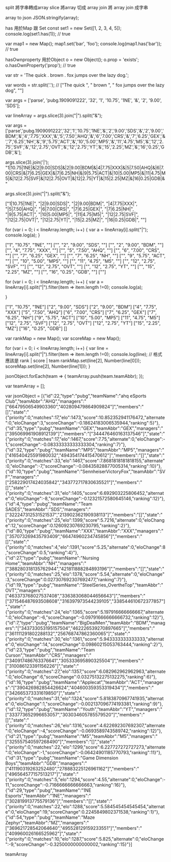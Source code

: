 split 將字串轉成array
slice 將array 切成 array
join 將 array join 成字串


array to json
JSON.stringify(array);


has 用於Map 跟 Set
const set1 = new Set([1, 2, 3, 4, 5]);
console.log(set1.has(1)); // true

var map1 = new Map();
map1.set('bar', 'foo');
console.log(map1.has('bar')); // true

hasOwnproperty 用於Object
o = new Object();
o.prop = 'exists';
o.hasOwnProperty('prop'); // true


var str = 'The quick  . brown . fox jumps over the lazy dog.';

var words = str.split('.');  // ["The quick  ", " brown ", " fox jumps over the lazy dog", ""]


var args = ['parse', 'pubg.1909091222', '32', '1', '10.75', '1NE', '&', '2', '9.00', 'SDS'];

var lineArray = args.slice(3).join("|").split("&");

var args = ['parse','pubg.1909091222','32','1','10.75','1NE','&','2','9.00','SDS','&','2','9.00','BDM','&','4','7.75','XXX','&','5','7.50','AHQ','&','6','7.00','CRS','&','7','6.25','GEX','&','7','6.25','NH','&','9','5.75','ACT','&','10','5.00','MP5','&','11','4.75','M5','&','12','2.75','SVF','&','12','2.75','OVT','&','12','2.75','YT','&','15','2.25','MZ','&','16','0.25','GDB','&'];

args.slice(3).join('|');
"1|10.75|1NE|&|2|9.00|SDS|&|2|9.00|BDM|&|4|7.75|XXX|&|5|7.50|AHQ|&|6|7.00|CRS|&|7|6.25|GEX|&|7|6.25|NH|&|9|5.75|ACT|&|10|5.00|MP5|&|11|4.75|M5|&|12|2.75|SVF|&|12|2.75|OVT|&|12|2.75|YT|&|15|2.25|MZ|&|16|0.25|GDB|&"

args.slice(3).join("|").split("&");

["1|10.75|1NE|", "|2|9.00|SDS|", "|2|9.00|BDM|", "|4|7.75|XXX|", "|5|7.50|AHQ|", "|6|7.00|CRS|", "|7|6.25|GEX|", "|7|6.25|NH|", "|9|5.75|ACT|", "|10|5.00|MP5|", "|11|4.75|M5|", "|12|2.75|SVF|", "|12|2.75|OVT|", "|12|2.75|YT|", "|15|2.25|MZ|", "|16|0.25|GDB|", ""]

for (var i = 0; i < lineArray.length; i++) {
   var a = lineArray[i].split("|");
	console.log(a);
}

["1", "10.75", "1NE", ""]
["", "2", "9.00", "SDS", ""]
["", "2", "9.00", "BDM", ""]
["", "4", "7.75", "XXX", ""]
["", "5", "7.50", "AHQ", ""]
["", "6", "7.00", "CRS", ""]
["", "7", "6.25", "GEX", ""]
["", "7", "6.25", "NH", ""]
["", "9", "5.75", "ACT", ""]
["", "10", "5.00", "MP5", ""]
["", "11", "4.75", "M5", ""]
["", "12", "2.75", "SVF", ""]
["", "12", "2.75", "OVT", ""]
["", "12", "2.75", "YT", ""]
["", "15", "2.25", "MZ", ""]
["", "16", "0.25", "GDB", ""]
[""]

for (var i = 0; i < lineArray.length; i++) {
   var a = lineArray[i].split("|").filter(item => item.length !=0);
	console.log(a);

}

["1", "10.75", "1NE"]
["2", "9.00", "SDS"]
["2", "9.00", "BDM"]
["4", "7.75", "XXX"]
["5", "7.50", "AHQ"]
["6", "7.00", "CRS"]
["7", "6.25", "GEX"]
["7", "6.25", "NH"]
["9", "5.75", "ACT"]
["10", "5.00", "MP5"]
["11", "4.75", "M5"]
["12", "2.75", "SVF"]
["12", "2.75", "OVT"]
["12", "2.75", "YT"]
["15", "2.25", "MZ"]
["16", "0.25", "GDB"]
[]

var rankMap = new Map();
var scoreMap = new Map();

for (var i = 0; i < lineArray.length; i++) {
   var line = lineArray[i].split("|").filter(item => item.length !=0);
	console.log(line);
   // 格式應該是 rank | score | team
   rankMap.set(line[2], Number(line[0]));
   scoreMap.set(line[2], Number(line[1]));
}


<!-- 
rankMap

Map(17) {"1NE" => 1, "SDS" => 2, "BDM" => 2, "XXX" => 4, "AHQ" => 5, …}
0: {"1NE" => 1}
1: {"SDS" => 2}
2: {"BDM" => 2}
3: {"XXX" => 4}
4: {"AHQ" => 5}
5: {"CRS" => 6}
6: {"GEX" => 7}
7: {"NH" => 7}
8: {"ACT" => 9}
9: {"MP5" => 10}
10: {"M5" => 11}
11: {"SVF" => 12}
12: {"OVT" => 12}
13: {"YT" => 12}
14: {"MZ" => 15}
15: {"GDB" => 16}
16: {undefined => NaN}

scoreMap
Map(17) {"1NE" => 10.75, "SDS" => 9, "BDM" => 9, "XXX" => 7.75, "AHQ" => 7.5, …}
0: {"1NE" => 10.75}
1: {"SDS" => 9}
2: {"BDM" => 9}
3: {"XXX" => 7.75}
4: {"AHQ" => 7.5}
5: {"CRS" => 7}
6: {"GEX" => 6.25}
7: {"NH" => 6.25}
8: {"ACT" => 5.75}
9: {"MP5" => 5}
10: {"M5" => 4.75}
11: {"SVF" => 2.75}
12: {"OVT" => 2.75}
13: {"YT" => 2.75}
14: {"MZ" => 2.25}
15: {"GDB" => 0.25}
16: {undefined => NaN}

 -->

jsonObject.forEach(team => {
    teamArray.push(team.teamAbbr);
});

var teamArray = [];

var jsonObject =
 [{"id":22,"type":"pubg","teamName":"ahq eSports Club","teamAbbr":"AHQ","managers":"[\"66479506549903360\",\"402809479864909824\"]","members":"[]","state":"{\"priority\":0,\"matches\":17,\"elo\":1473,\"score\":10.852352941176472,\"alternate\":0,\"eloChange\":3,\"scoreChange\":-0.18624183006535944,\"ranking\":5}"},{"id":35,"type":"pubg","teamName":"GEX","teamAbbr":"GEX","managers":"[\"395069961908912139\"]","members":"[\"344476460163137546\"]","state":"{\"priority\":0,\"matches\":17,\"elo\":1467,\"score\":7.75,\"alternate\":0,\"eloChange\":-1,\"scoreChange\":-0.08333333333333304,\"ranking\":7}"},{"id":32,"type":"pubg","teamName":"MP5","teamAbbr":"MP5","managers":"[\"416540425591980032\",\"494354174415470612\"]","members":"[]","state":"{\"priority\":0,\"matches\":33,\"elo\":1467,\"score\":7.8681818181818155,\"alternate\":0,\"eloChange\":-7,\"scoreChange\":-0.08435828877005314,\"ranking\":10}"},{"id":10,"type":"pubg","teamName":"SennheiserVictoryFox","teamAbbr":"SVF","managers":"[\"258229017424035842\",\"343772717830635521\"]","members":"[]","state":"{\"priority\":0,\"matches\":31,\"elo\":1405,\"score\":6.692903225806452,\"alternate\":0,\"eloChange\":-8,\"scoreChange\":-0.12321572580645146,\"ranking\":12}"},{"id":4,"type":"pubg","teamName":"Team SADES","teamAbbr":"SDS","managers":"[\"322247312531521537\",\"213902362190938113\"]","members":"[]","state":"{\"priority\":0,\"matches\":25,\"elo\":1399,\"score\":5.7216,\"alternate\":0,\"eloChange\":12,\"scoreChange\":0.12609230769230795,\"ranking\":2}"},{"id":80,"type":"pubg","teamName":"XXX","teamAbbr":"XXX","managers":"[\"357073269435793409\",\"66474960234745856\"]","members":"[]","state":"{\"priority\":0,\"matches\":4,\"elo\":1391,\"score\":5.25,\"alternate\":0,\"eloChange\":8,\"scoreChange\":0.5,\"ranking\":4}"},{"id":27,"type":"pubg","teamName":"Nursing Home","teamAbbr":"NH","managers":"[\"388280318135762944\",\"421811888284893196\"]","members":"[]","state":"{\"priority\":0,\"matches\":25,\"elo\":1378,\"score\":5.54,\"alternate\":0,\"eloChange\":3,\"scoreChange\":0.027307692307692477,\"ranking\":7}"},{"id":19,"type":"pubg","teamName":"SteelSeries_OvertheTop","teamAbbr":"OVT","managers":"[\"463373768027537408\",\"336383068044656643\"]","members":"[\"371546487693508608\",\"316397973544239105\",\"338544610672377857\"]","state":"{\"priority\":0,\"matches\":24,\"elo\":1365,\"score\":5.197916666666667,\"alternate\":0,\"eloChange\":-6,\"scoreChange\":-0.09791666666666732,\"ranking\":12}"},{"id":7,"type":"pubg","teamName":"BigDealMen","teamAbbr":"BDM","managers":"[\"343733053195157504\",\"462226539270897665\"]","members":"[\"361111291802288132\",\"256768747862360065\"]","state":"{\"priority\":0,\"matches\":30,\"elo\":1361,\"score\":5.943333333333333,\"alternate\":0,\"eloChange\":14,\"scoreChange\":0.09860215053763444,\"ranking\":2}"},{"id":23,"type":"pubg","teamName":"Team Curson","teamAbbr":"CRS","managers":"[\"340917486763376641\",\"305333695890325504\"]","members":"[\"310086123391156226\"]","state":"{\"priority\":0,\"matches\":27,\"elo\":1357,\"score\":6.082962962962963,\"alternate\":0,\"eloChange\":6,\"scoreChange\":0.03275132275132275,\"ranking\":6}"},{"id":16,"type":"pubg","teamName":"Applecat","teamAbbr":"ACT","managers":"[\"390426982854426624\",\"404600359353319434\"]","members":"[\"342665373331619850\"]","state":"{\"priority\":0,\"matches\":31,\"elo\":1324,\"score\":5.8183870967741935,\"alternate\":0,\"eloChange\":1,\"scoreChange\":-0.002137096774193381,\"ranking\":9}"},{"id":12,"type":"pubg","teamName":"Youth","teamAbbr":"YT","managers":"[\"333773652996653057\",\"303034605785579520\"]","members":"[]","state":"{\"priority\":0,\"matches\":26,\"elo\":1316,\"score\":4.622692307692307,\"alternate\":0,\"eloChange\":-4,\"scoreChange\":-0.0693589743589742,\"ranking\":12}"},{"id":21,"type":"pubg","teamName":"M5","teamAbbr":"M5","managers":"[\"325557540597268490\"]","members":"[]","state":"{\"priority\":0,\"matches\":22,\"elo\":1299,\"score\":6.227727272727273,\"alternate\":0,\"eloChange\":-1,\"scoreChange\":-0.06424901185770793,\"ranking\":11}"},{"id":31,"type":"pubg","teamName":"Game Dimension Boys","teamAbbr":"GDB","managers":"[\"411190319263252480\",\"278883225126961162\"]","members":"[\"496564577157513217\"]","state":"{\"priority\":0,\"matches\":5,\"elo\":1294,\"score\":4.55,\"alternate\":0,\"eloChange\":-11,\"scoreChange\":-0.7166666666666663,\"ranking\":16}"},{"id":29,"type":"pubg","teamName":"1NE Esports","teamAbbr":"1NE","managers":"[\"302819913775579136\"]","members":"[]","state":"{\"priority\":0,\"matches\":22,\"elo\":1288,\"score\":5.584545454545454,\"alternate\":0,\"eloChange\":19,\"scoreChange\":0.2245849802371538,\"ranking\":1}"},{"id":54,"type":"pubg","teamName":"Maze Zephyr","teamAbbr":"MZ","managers":"[\"369621728542064640\",\"495528129159233551\"]","members":"[\"409960026166525962\"]","state":"{\"priority\":0,\"matches\":10,\"elo\":1287,\"score\":5.825,\"alternate\":0,\"eloChange\":-9,\"scoreChange\":-0.3250000000000002,\"ranking\":15}"}]



 teamArray

 <!-- 
 ["AHQ", "GEX", "MP5", "SVF", "SDS", "XXX", "NH", "OVT", "BDM", "CRS", "ACT", "YT", "M5", "GDB", "1NE", "MZ"]
  -->